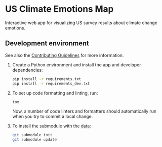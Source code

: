 # US Climate Emotions Map
Interactive web app for visualizing US survey results about climate change emotions.


## Development environment

See also the [Contributing Guidelines](CONTRIBUTING.md) for more information.

1. Create a Python environment and install the app and developer dependencies:

    ```bash
    pip install -r requirements.txt
    pip install -r requirements_dev.txt
    ```

2. To set up code formatting and linting, run:
    ```bash
    tox
    ```
    Now, a number of code linters and formatters should automatically run when you try to commit a local change.

3. To install the submodule with the [data](https://github.com/neurodatascience/us_climate_emotions_data):
    ```bash
    git submodule init
    git submodule update
    ```
